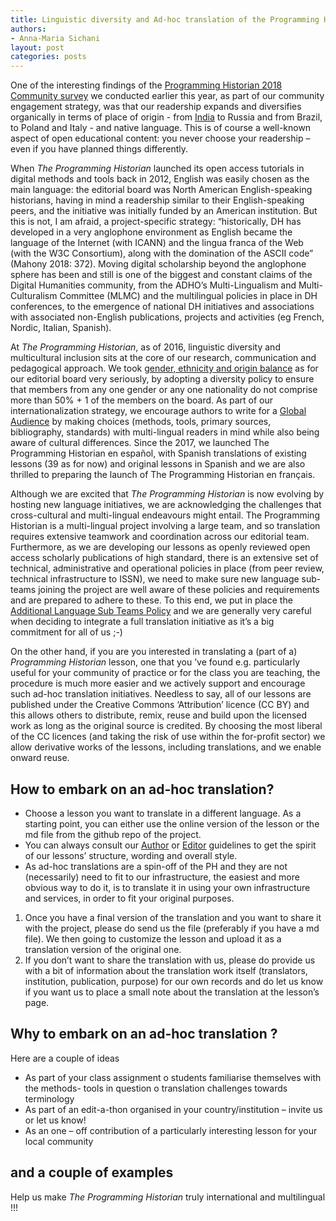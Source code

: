 ```yaml
---
title: Linguistic diversity and Ad-hoc translation of the Programming Historian’s lessons
authors: 
- Anna-Maria Sichani
layout: post
categories: posts
---
```


One of the interesting findings of the [Programming Historian 2018 Community survey](https://programminghistorian.org/posts/programming-historian-community-survey) we conducted earlier this year, as part of our community engagement strategy, was that our readership expands and diversifies organically in terms of place of origin - from [India](https://programminghistorian.org/posts/programming-historian-india) to Russia and from Brazil, to Poland and Italy - and native language. This is of course a well-known aspect of open educational content: you never choose your readership – even if you have planned things differently.

When _The Programming Historian_ launched its open access tutorials in digital methods and tools back in 2012, English was easily chosen as the main language: the editorial board was North American English-speaking historians, having in mind a readership similar to their English-speaking peers, and the initiative was initially funded by an American institution. 
But this is not, I am afraid, a project-specific strategy: “historically, DH has developed in a very anglophone environment as English became the language of the Internet (with ICANN) and the lingua franca of the Web (with the W3C Consortium), along with the domination of the ASCII code” (Mahony 2018: 372). Moving digital scholarship beyond the anglophone sphere has been and still is one of the biggest and constant claims of the Digital Humanities community, from the ADHO’s Multi-Lingualism and Multi-Culturalism Committee (MLMC) and the multilingual policies in place in DH conferences, to the emergence of national DH initiatives and associations with associated non-English publications, projects and activities (eg French, Nordic, Italian, Spanish). 

At _The Programming Historian_, as of 2016, linguistic diversity and multicultural inclusion sits at the core of our research, communication and pedagogical approach. We took [gender, ethnicity and origin balance](https://programminghistorian.org/posts/PH-commitment-to-diversity) as for our editorial board very seriously, by adopting a diversity policy to ensure that members from any one gender or any one nationality do not comprise more than 50% + 1 of the members on the board. As part of our internationalization strategy, we encourage authors to write for a [Global Audience](https://programminghistorian.org/en/author-guidelines) by making choices (methods, tools, primary sources, bibliography, standards) with multi-lingual readers in mind while also being aware of cultural differences. Since the 2017, we launched The Programming Historian en español, with Spanish translations of existing lessons (39 as for now) and original lessons in Spanish and we are also thrilled to preparing the launch of The Programming Historian en français. 

Although we are excited that _The Programming Historian_ is now evolving by hosting new language initiatives, we are acknowledging the challenges that cross-cultural and multi-lingual endeavours might entail. The Programming Historian is a multi-lingual project involving a large team, and so translation requires extensive teamwork and coordination across our editorial team. Furthermore, as we are developing our lessons as openly reviewed open access scholarly publications of high standard, there is an extensive set of technical, administrative and operational policies in place (from peer review, technical infrastructure to ISSN), we need to make sure new language sub-teams joining the project are well aware of these policies and requirements and are prepared to adhere to these. To this end, we put in place the [Additional Language Sub Teams Policy](https://github.com/programminghistorian/jekyll/wiki/Additional-Language-Sub-Teams-Policy) and we are generally very careful when deciding to integrate a full translation initiative as it’s a big commitment for all of us ;-)

On the other hand, if you are you interested in translating a (part of a) _Programming Historian_ lesson, one that you ’ve found e.g. particularly useful for your community of practice or for the class you are teaching, the procedure is much more easier and we actively support and encourage such ad-hoc translation initiatives. Needless to say, all of our lessons are published under the Creative Commons ‘Attribution’ licence (CC BY) and this allows others to distribute, remix, reuse and build upon the licensed work as long as the original source is credited. By choosing the most liberal of the CC licences (and taking the risk of use within the for-profit sector) we allow derivative works of the lessons, including translations, and we enable onward reuse. 

## How to embark on an ad-hoc translation? 
- Choose a lesson you want to translate in a different language. As a starting point, you can either use the online version of the lesson or the md file from the github repo of the project.
-	You can always consult our [Author](https://programminghistorian.org/en/author-guidelines) or [Editor](https://programminghistorian.org/en/editor-guidelines) guidelines to get the spirit of our lessons’ structure, wording and overall style.
-	As ad-hoc translations are a spin-off of the PH and they are not (necessarily) need to fit to our infrastructure, the easiest and more obvious way to do it, is to translate it in using your own infrastructure and services, in order to fit your original purposes.
1.	Once you have a final version of the translation and you want to share it with the project, please do send us the file (preferably if you have a md file). We then going to customize the lesson and upload it as a translation version of the original one.
2.	If you don’t want to share the translation with us, please do provide us with a bit of information about the translation work itself (translators, institution, publication, purpose) for our own records and do let us know if you want us to place a small note about the translation at the lesson’s page.

## Why to embark on an ad-hoc translation ? 
Here are a couple of ideas 
-	As part of your class assignment 
o	students familiarise themselves with the methods- tools in question
o	translation challenges towards terminology 
-	As part of an edit-a-thon organised in your country/institution – invite us or let us know!
-	As an one – off contribution of a particularly interesting lesson for your local community

## and a couple of examples 




Help us make _The Programming Historian_ truly international and multilingual !!!


